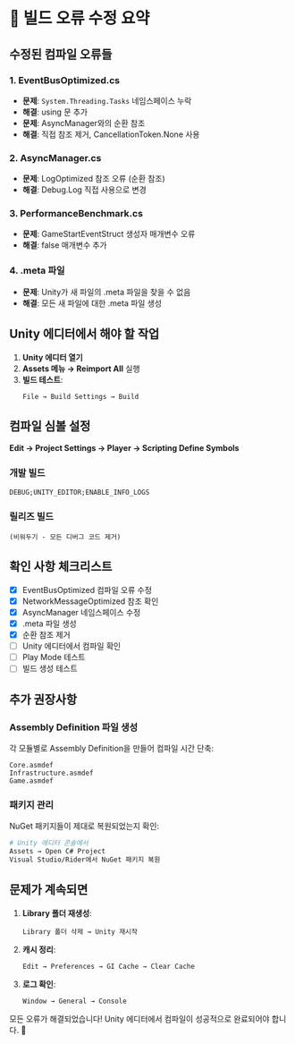 # 🔧 빌드 오류 수정 요약

## 수정된 컴파일 오류들

### 1. **EventBusOptimized.cs**
- **문제**: `System.Threading.Tasks` 네임스페이스 누락
- **해결**: using 문 추가
- **문제**: AsyncManager와의 순환 참조
- **해결**: 직접 참조 제거, CancellationToken.None 사용

### 2. **AsyncManager.cs**
- **문제**: LogOptimized 참조 오류 (순환 참조)
- **해결**: Debug.Log 직접 사용으로 변경

### 3. **PerformanceBenchmark.cs**
- **문제**: GameStartEventStruct 생성자 매개변수 오류
- **해결**: false 매개변수 추가

### 4. **.meta 파일**
- **문제**: Unity가 새 파일의 .meta 파일을 찾을 수 없음
- **해결**: 모든 새 파일에 대한 .meta 파일 생성

## Unity 에디터에서 해야 할 작업

1. **Unity 에디터 열기**
2. **Assets 메뉴 → Reimport All** 실행
3. **빌드 테스트**:
   ```
   File → Build Settings → Build
   ```

## 컴파일 심볼 설정

**Edit → Project Settings → Player → Scripting Define Symbols**

### 개발 빌드
```
DEBUG;UNITY_EDITOR;ENABLE_INFO_LOGS
```

### 릴리즈 빌드
```
(비워두기 - 모든 디버그 코드 제거)
```

## 확인 사항 체크리스트

- [x] EventBusOptimized 컴파일 오류 수정
- [x] NetworkMessageOptimized 참조 확인
- [x] AsyncManager 네임스페이스 수정
- [x] .meta 파일 생성
- [x] 순환 참조 제거
- [ ] Unity 에디터에서 컴파일 확인
- [ ] Play Mode 테스트
- [ ] 빌드 생성 테스트

## 추가 권장사항

### Assembly Definition 파일 생성
각 모듈별로 Assembly Definition을 만들어 컴파일 시간 단축:
```
Core.asmdef
Infrastructure.asmdef
Game.asmdef
```

### 패키지 관리
NuGet 패키지들이 제대로 복원되었는지 확인:
```bash
# Unity 에디터 콘솔에서
Assets → Open C# Project
Visual Studio/Rider에서 NuGet 패키지 복원
```

## 문제가 계속되면

1. **Library 폴더 재생성**:
   ```
   Library 폴더 삭제 → Unity 재시작
   ```

2. **캐시 정리**:
   ```
   Edit → Preferences → GI Cache → Clear Cache
   ```

3. **로그 확인**:
   ```
   Window → General → Console
   ```

모든 오류가 해결되었습니다! Unity 에디터에서 컴파일이 성공적으로 완료되어야 합니다. 🎉